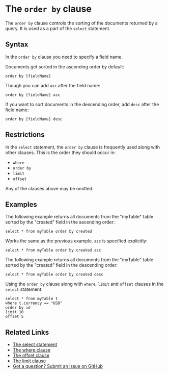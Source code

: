 # The `order by` clause

The `order by` clause controls the sorting of the documents returned by a query. 
It is used as a part of the `select` statement. 

## Syntax

In the `order by` clause you need to specify a field name.

Documents get sorted in the ascending order by default:

```
order by [fieldName]
```

Though you can add `asc` after the field name:

```
order by [fieldName] asc
```

If you want to sort documents in the descending order, add `desc` after the field name:

```
order by [fieldName] desc
```

## Restrictions

In the `select` statement, the `order by` clause is frequently used along with other clauses.
This is the order they should occur in:

- `where` 
- `order by` 
- `limit` 
- `offset`

Any of the clauses above may be omitted.

## Examples

The following example returns all documents from the "myTable" table sorted by
the "created" field in the ascending order:

```
select * from myTable order by created
```

Works the same as the previous example. `asc` is specified explicitly:

```
select * from myTable order by created asc
```

The following example returns all documents from the "myTable" table sorted by
the "created" field in the descending order:

```
select * from myTable order by created desc
```

Using the `order by` clause along with `where`, `limit` and `offset` clauses
in the `select` statement:

```
select * from myTable t
where t.currency == "USD" 
order by id
limit 10 
offset 5
```

## Related Links

- [The select statement](select.md)
- [The where clause](where-clause.md)
- [The offset clause](offset-clause.md)
- [The limit clause](limit-clause.md)
- [Got a question? Submit an issue on GitHub](../submit-an-issue.md)